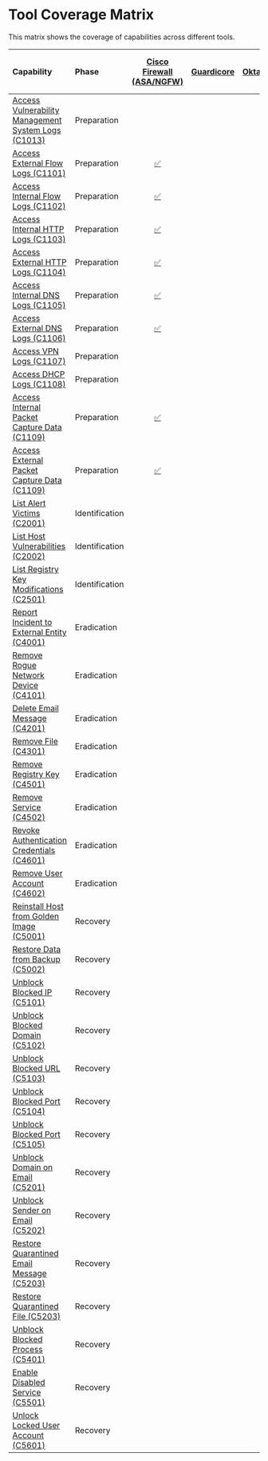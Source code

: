 # Tool Coverage Matrix

This matrix shows the coverage of capabilities across different tools.

| Capability | Phase | [Cisco Firewall (ASA/NGFW)](../tool/cisco-fw/index.md) | [Guardicore](../tool/guardicore/index.md) | [Okta](../tool/okta/index.md) | [Palo Alto Firewall](../tool/palo-alto-fw/index.md) | [Rapid7 InsightVM](../tool/rapid7-insightvm/index.md) | [SentinelOne](../tool/sentinelone/index.md) | [Wiz.io](../tool/wiz/index.md) | [Zscaler Internet Access (ZIA)](../tool/zscaler-zia/index.md) |
| :--- | :--- | :---: | :---: | :---: | :---: | :---: | :---: | :---: | :---: |
| [Access Vulnerability Management System Logs (C1013)](C1013.md) | Preparation |  |  |  |  | [:white_check_mark:](../tool/rapid7-insightvm/C1013.md) | [:white_check_mark:](../tool/sentinelone/C1013.md) |  |  |
| [Access External Flow Logs (C1101)](C1101.md) | Preparation | [:white_check_mark:](../tool/cisco-fw/C1101.md) |  |  | [:white_check_mark:](../tool/palo-alto-fw/C1101.md) |  |  |  |  |
| [Access Internal Flow Logs (C1102)](C1102.md) | Preparation | [:white_check_mark:](../tool/cisco-fw/C1102.md) |  |  | [:white_check_mark:](../tool/palo-alto-fw/C1102.md) |  |  |  |  |
| [Access Internal HTTP Logs (C1103)](C1103.md) | Preparation | [:white_check_mark:](../tool/cisco-fw/C1103.md) |  |  | [:white_check_mark:](../tool/palo-alto-fw/C1103.md) |  | [:white_check_mark:](../tool/sentinelone/C1103.md) |  |  |
| [Access External HTTP Logs (C1104)](C1104.md) | Preparation | [:white_check_mark:](../tool/cisco-fw/C1104.md) |  |  | [:white_check_mark:](../tool/palo-alto-fw/C1104.md) |  | [:white_check_mark:](../tool/sentinelone/C1104.md) |  | [:white_check_mark:](../tool/zscaler-zia/C1104.md) |
| [Access Internal DNS Logs (C1105)](C1105.md) | Preparation | [:white_check_mark:](../tool/cisco-fw/C1105.md) |  |  | [:white_check_mark:](../tool/palo-alto-fw/C1105.md) |  | [:white_check_mark:](../tool/sentinelone/C1105.md) |  |  |
| [Access External DNS Logs (C1106)](C1106.md) | Preparation | [:white_check_mark:](../tool/cisco-fw/C1106.md) |  |  | [:white_check_mark:](../tool/palo-alto-fw/C1106.md) |  | [:white_check_mark:](../tool/sentinelone/C1106.md) |  | [:white_check_mark:](../tool/zscaler-zia/C1106.md) |
| [Access VPN Logs (C1107)](C1107.md) | Preparation |  |  |  |  |  |  |  |  |
| [Access DHCP Logs (C1108)](C1108.md) | Preparation |  |  |  |  |  |  |  |  |
| [Access Internal Packet Capture Data (C1109)](C1109.md) | Preparation | [:white_check_mark:](../tool/cisco-fw/C1109.md) |  |  | [:white_check_mark:](../tool/palo-alto-fw/C1109.md) |  |  |  |  |
| [Access External Packet Capture Data (C1109)](C1109.md) | Preparation | [:white_check_mark:](../tool/cisco-fw/C1109.md) |  |  | [:white_check_mark:](../tool/palo-alto-fw/C1109.md) |  |  |  |  |
| [List Alert Victims (C2001)](C2001.md) | Identification |  |  |  |  |  | [:white_check_mark:](../tool/sentinelone/C2001.md) |  |  |
| [List Host Vulnerabilities (C2002)](C2002.md) | Identification |  |  |  |  | [:white_check_mark:](../tool/rapid7-insightvm/C2002.md) | [:white_check_mark:](../tool/sentinelone/C2002.md) | [:white_check_mark:](../tool/wiz/C2002.md) |  |
| [List Registry Key Modifications (C2501)](C2501.md) | Identification |  |  |  |  |  | [:white_check_mark:](../tool/sentinelone/C2501.md) |  |  |
| [Report Incident to External Entity (C4001)](C4001.md) | Eradication |  |  |  |  |  |  |  |  |
| [Remove Rogue Network Device (C4101)](C4101.md) | Eradication |  |  |  |  |  |  |  |  |
| [Delete Email Message (C4201)](C4201.md) | Eradication |  |  |  |  |  |  |  |  |
| [Remove File (C4301)](C4301.md) | Eradication |  |  |  |  |  |  |  |  |
| [Remove Registry Key (C4501)](C4501.md) | Eradication |  |  |  |  |  |  |  |  |
| [Remove Service (C4502)](C4502.md) | Eradication |  |  |  |  |  |  |  |  |
| [Revoke Authentication Credentials (C4601)](C4601.md) | Eradication |  |  |  |  |  |  |  |  |
| [Remove User Account (C4602)](C4602.md) | Eradication |  |  |  |  |  |  |  |  |
| [Reinstall Host from Golden Image (C5001)](C5001.md) | Recovery |  |  |  |  |  |  |  |  |
| [Restore Data from Backup (C5002)](C5002.md) | Recovery |  |  |  |  |  |  |  |  |
| [Unblock Blocked IP (C5101)](C5101.md) | Recovery |  |  |  |  |  |  |  |  |
| [Unblock Blocked Domain (C5102)](C5102.md) | Recovery |  |  |  |  |  |  |  |  |
| [Unblock Blocked URL (C5103)](C5103.md) | Recovery |  |  |  |  |  |  |  |  |
| [Unblock Blocked Port (C5104)](C5104.md) | Recovery |  |  |  |  |  |  |  |  |
| [Unblock Blocked Port (C5105)](C5105.md) | Recovery |  |  |  |  |  |  |  |  |
| [Unblock Domain on Email (C5201)](C5201.md) | Recovery |  |  |  |  |  |  |  |  |
| [Unblock Sender on Email (C5202)](C5202.md) | Recovery |  |  |  |  |  |  |  |  |
| [Restore Quarantined Email Message (C5203)](C5203.md) | Recovery |  |  |  |  |  |  |  |  |
| [Restore Quarantined File (C5203)](C5203.md) | Recovery |  |  |  |  |  |  |  |  |
| [Unblock Blocked Process (C5401)](C5401.md) | Recovery |  |  |  |  |  |  |  |  |
| [Enable Disabled Service (C5501)](C5501.md) | Recovery |  |  |  |  |  |  |  |  |
| [Unlock Locked User Account (C5601)](C5601.md) | Recovery |  |  |  |  |  |  |  |  |